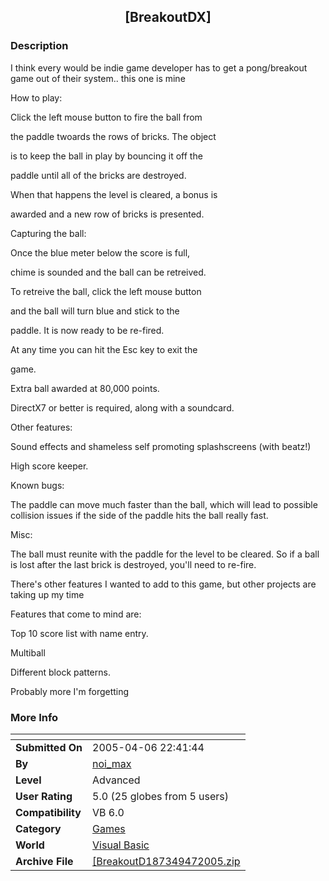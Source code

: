﻿<div align="center">

## \[BreakoutDX\]


</div>

### Description

I think every would be indie game developer has to get a pong/breakout game out of their system.. this one is mine

How to play:

Click the left mouse button to fire the ball from

the paddle twoards the rows of bricks. The object

is to keep the ball in play by bouncing it off the

paddle until all of the bricks are destroyed.

When that happens the level is cleared, a bonus is

awarded and a new row of bricks is presented.

Capturing the ball:

Once the blue meter below the score is full,

chime is sounded and the ball can be retreived.

To retreive the ball, click the left mouse button

and the ball will turn blue and stick to the

paddle. It is now ready to be re-fired.

At any time you can hit the Esc key to exit the

game.

Extra ball awarded at 80,000 points.

DirectX7 or better is required, along with a soundcard.

Other features:

Sound effects and shameless self promoting splashscreens (with beatz!)

High score keeper.

Known bugs:

The paddle can move much faster than the ball, which will lead to possible collision issues if the side of the paddle hits the ball really fast.

Misc:

The ball must reunite with the paddle for the level to be cleared. So if a ball is lost after the last brick is destroyed, you'll need to re-fire.

There's other features I wanted to add to this game, but other projects are taking up my time

Features that come to mind are:

Top 10 score list with name entry.

Multiball

Different block patterns.

Probably more I'm forgetting
 
### More Info
 


<span>             |<span>
---                |---
**Submitted On**   |2005-04-06 22:41:44
**By**             |[noi\_max](https://github.com/Planet-Source-Code/PSCIndex/blob/master/ByAuthor/noi-max.md)
**Level**          |Advanced
**User Rating**    |5.0 (25 globes from 5 users)
**Compatibility**  |VB 6\.0
**Category**       |[Games](https://github.com/Planet-Source-Code/PSCIndex/blob/master/ByCategory/games__1-38.md)
**World**          |[Visual Basic](https://github.com/Planet-Source-Code/PSCIndex/blob/master/ByWorld/visual-basic.md)
**Archive File**   |[\[BreakoutD187349472005\.zip](https://github.com/Planet-Source-Code/noi-max-breakoutdx__1-59873/archive/master.zip)








